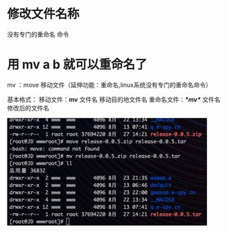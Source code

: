 # 修改文件名称

没有专门的重命名 命令

用 mv a b 就可以重命名了
=========================================
mv ：move 移动文件（延伸功能：重命名,linux系统没有专门的重命名命令）

 基本格式：
移动文件：**mv** 文件名 移动目的地文件名
重命名文件：***\*mv\**** 文件名 修改后的文件名

![image-20200827142733382](assets/%E4%BF%AE%E6%94%B9%E6%96%87%E4%BB%B6%E5%90%8D%E7%A7%B0/image-20200827142733382.png)

